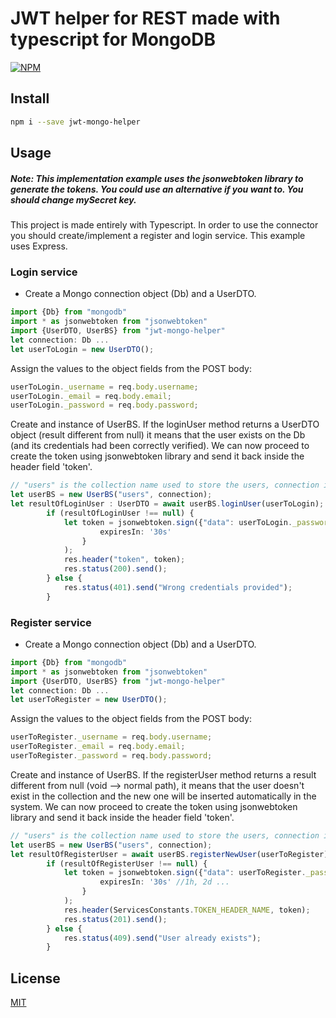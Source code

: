 # JWT helper for REST made with typescript for MongoDB 

[![NPM](https://nodei.co/npm/jwt-mongo-helper.png?compact=true)](https://npmjs.org/package/jwt-mongo-helper?compact=true)

## Install

```bash
npm i --save jwt-mongo-helper
```

## Usage
##### **Note**: *This implementation example uses the jsonwebtoken library to generate the tokens. You could use an alternative if you want to. You should change mySecret key.*
This project is made entirely with Typescript. In order to use the connector you should create/implement a register and login service. This example uses Express.

### Login service

- Create a Mongo connection object (Db) and a UserDTO.
```typescript
import {Db} from "mongodb"
import * as jsonwebtoken from "jsonwebtoken"
import {UserDTO, UserBS} from "jwt-mongo-helper"
let connection: Db ...
let userToLogin = new UserDTO();
```
Assign the values to the object fields from the POST body:
```typescript
userToLogin._username = req.body.username;
userToLogin._email = req.body.email;
userToLogin._password = req.body.password;
```
Create and instance of UserBS. If the loginUser method returns a UserDTO object (result different from null) it means that the user exists on the Db (and its credentials had been correctly verified). We can now proceed to create the token using jsonwebtoken library and send it back inside the header field 'token'.
```typescript
// "users" is the collection name used to store the users, connection is the Db Mongo object.
let userBS = new UserBS("users", connection);
let resultOfLoginUser : UserDTO = await userBS.loginUser(userToLogin);
        if (resultOfLoginUser !== null) {
            let token = jsonwebtoken.sign({"data": userToLogin._password}, 'mySecret', {
                    expiresIn: '30s'
                }
            );
            res.header("token", token);
            res.status(200).send();
        } else {
            res.status(401).send("Wrong credentials provided");
        }
```

### Register service

- Create a Mongo connection object (Db) and a UserDTO.
```typescript
import {Db} from "mongodb"
import * as jsonwebtoken from "jsonwebtoken"
import {UserDTO, UserBS} from "jwt-mongo-helper"
let connection: Db ...
let userToRegister = new UserDTO();
```
Assign the values to the object fields from the POST body:
```typescript
userToRegister._username = req.body.username;
userToRegister._email = req.body.email;
userToRegister._password = req.body.password;
```
Create and instance of UserBS. If the registerUser method returns a result different from null (void --> normal path), it means that the user doesn't exist in the collection and the new one will be inserted automatically in the system. We can now proceed to create the token using jsonwebtoken library and send it back inside the header field 'token'.

```typescript
// "users" is the collection name used to store the users, connection is the Db Mongo object.
let userBS = new UserBS("users", connection);
let resultOfRegisterUser = await userBS.registerNewUser(userToRegister);
        if (resultOfRegisterUser !== null) {
            let token = jsonwebtoken.sign({"data": userToRegister._password}, 'mySecret', {
                    expiresIn: '30s' //1h, 2d ...
                }
            );
            res.header(ServicesConstants.TOKEN_HEADER_NAME, token);
            res.status(201).send();
        } else {
            res.status(409).send("User already exists");
        }
```

## License

[MIT](http://vjpr.mit-license.org)